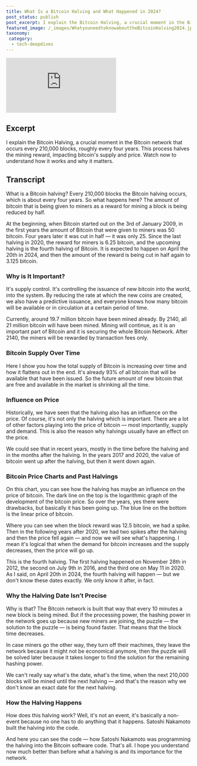 ```yaml
---
title: What Is a Bitcoin Halving and What Happened in 2024?
post_status: publish
post_excerpt: I explain the Bitcoin Halving, a crucial moment in the Bitcoin network that occurs roughly every four years.
featured_image: /_images/WhatyouneedtoknowabouttheBitcoinHalving2024.jpg
taxonomy:
 category:
  - tech-deepdives
---
```


<iframe src="https://player.vimeo.com/video/934786415?badge=0&amp;autopause=0&amp;player_id=0&amp;app_id=58479" frameborder="0" allow="autoplay; fullscreen; picture-in-picture; clipboard-write; encrypted-media" title="017 Halving"></iframe>

<div style="margin-bottom:30px;"></div>

## Excerpt

I explain the Bitcoin Halving, a crucial moment in the Bitcoin network that occurs every 210,000 blocks, roughly every four years. This process halves the mining reward, impacting bitcoin's supply and price. Watch now to understand how it works and why it matters.

## Transcript

What is a Bitcoin halving? Every 210,000 blocks the Bitcoin halving occurs, which is about every four years. So what happens here? The amount of bitcoin that is being given to miners as a reward for mining a block is being reduced by half.

At the beginning, when Bitcoin started out on the 3rd of January 2009, in the first years the amount of Bitcoin that were given to miners was 50 bitcoin. Four years later it was cut in half — it was only 25. Since the last halving in 2020, the reward for miners is 6.25 bitcoin, and the upcoming halving is the fourth halving of Bitcoin. It is expected to happen on April the 20th in 2024, and then the amount of the reward is being cut in half again to 3.125 bitcoin.

### Why is It Important?

It's supply control. It's controlling the issuance of new bitcoin into the world, into the system. By reducing the rate at which the new coins are created, we also have a predictive issuance, and everyone knows how many bitcoin will be available or in circulation at a certain period of time.

Currently, around 19.7 million bitcoin have been mined already. By 2140, all 21 million bitcoin will have been mined. Mining will continue, as it is an important part of Bitcoin and it is securing the whole Bitcoin Network. After 2140, the miners will be rewarded by transaction fees only.

### Bitcoin Supply Over Time

Here I show you how the total supply of Bitcoin is increasing over time and how it flattens out in the end. It's already 93% of all bitcoin that will be available that have been issued. So the future amount of new bitcoin that are free and available in the market is shrinking all the time.

### Influence on Price

Historically, we have seen that the halving also has an influence on the price. Of course, it's not only the halving which is important. There are a lot of other factors playing into the price of bitcoin — most importantly, supply and demand. This is also the reason why halvings usually have an effect on the price.

We could see that in recent years, mostly in the time before the halving and in the months after the halving. In the years 2017 and 2020, the value of bitcoin went up after the halving, but then it went down again.

### Bitcoin Price Charts and Past Halvings

On this chart, you can see how the halving has maybe an influence on the price of bitcoin. The dark line on the top is the logarithmic graph of the development of the bitcoin price. So over the years, yes there were drawbacks, but basically it has been going up. The blue line on the bottom is the linear price of bitcoin.

Where you can see when the block reward was 12.5 bitcoin, we had a spike. Then in the following years after 2020, we had two spikes after the halving and then the price fell again — and now we will see what's happening. I mean it's logical that when the demand for bitcoin increases and the supply decreases, then the price will go up.

This is the fourth halving. The first halving happened on November 28th in 2012, the second on July 9th in 2016, and the third one on May 11 in 2020. As I said, on April 20th in 2024, the fourth halving will happen — but we don't know these dates exactly. We only know it after, in fact.

### Why the Halving Date Isn’t Precise

Why is that? The Bitcoin network is built that way that every 10 minutes a new block is being mined. But if the processing power, the hashing power in the network goes up because new miners are joining, the puzzle — the solution to the puzzle — is being found faster. That means that the block time decreases.

In case miners go the other way, they turn off their machines, they leave the network because it might not be economical anymore, then the puzzle will be solved later because it takes longer to find the solution for the remaining hashing power.

We can't really say what's the date, what's the time, when the next 210,000 blocks will be mined until the next halving — and that's the reason why we don't know an exact date for the next halving.

### How the Halving Happens

How does this halving work? Well, it's not an event, it's basically a non-event because no one has to do anything that it happens. Satoshi Nakamoto built the halving into the code.

And here you can see the code — how Satoshi Nakamoto was programming the halving into the Bitcoin software code. That's all. I hope you understand now much better than before what a halving is and its importance for the network.
